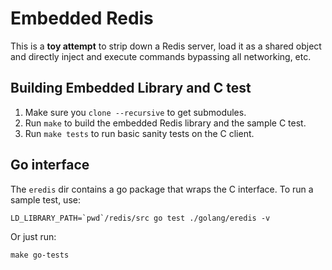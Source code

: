 # Embedded Redis

This is a **toy attempt** to strip down a Redis server, load it as a shared object
and directly inject and execute commands bypassing all networking, etc.

## Building Embedded Library and C test

1. Make sure you `clone --recursive` to get submodules.
2. Run `make` to build the embedded Redis library and the sample C test.
3. Run `make tests` to run basic sanity tests on the C client.

## Go interface

The `eredis` dir contains a go package that wraps the C interface. To run a sample
test, use:

```
LD_LIBRARY_PATH=`pwd`/redis/src go test ./golang/eredis -v
```

Or just run:

```
make go-tests
```
